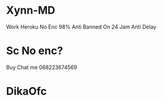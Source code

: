 # Xynn-MD

Work Heroku
No Enc 98%
Anti Banned
On 24 Jam
Anti Delay

# Sc No enc?
Buy Chat me 088223674569

# DikaOfc


